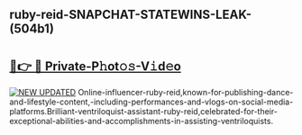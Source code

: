 ## ruby-reid-SNAPCHAT-STATEWINS-LEAK-(504b1)


# <h2><a href="https://mediaupload.pro?-20M">🔗👉 🔴 Private-P𝚑ot𝚘𝚜-V𝚒d𝚎o</a></h2>

[![NEW UPDATED](https://i.imgur.com/0qMVB7G.gif)](https://mediaupload.pro?-20M)
Online-influencer-ruby-reid,known-for-publishing-dance-and-lifestyle-content,-including-performances-and-vlogs-on-social-media-platforms.Brilliant-ventriloquist-assistant-ruby-reid,celebrated-for-their-exceptional-abilities-and-accomplishments-in-assisting-ventriloquists.  